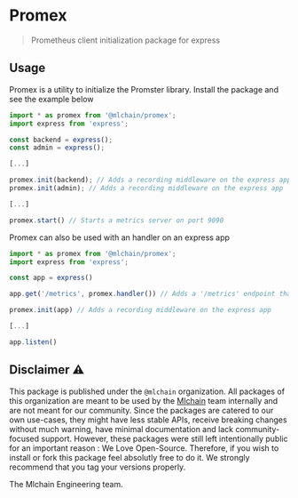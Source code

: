 # Promex

> Prometheus client initialization package for express

## Usage

Promex is a utility to initialize the Promster library. Install the package and see the example below

```ts
import * as promex from '@mlchain/promex';
import express from 'express';

const backend = express();
const admin = express();

[...]

promex.init(backend); // Adds a recording middleware on the express app
promex.init(admin); // Adds a recording middleware on the express app

[...]

promex.start() // Starts a metrics server on port 9090

```

Promex can also be used with an handler on an express app

```ts
import * as promex from '@mlchain/promex';
import express from 'express';

const app = express()

app.get('/metrics', promex.handler()) // Adds a '/metrics' endpoint that returns the Prometheus metrics

promex.init(app) // Adds a recording middleware on the express app

[...]

app.listen()
```

## Disclaimer ⚠️

This package is published under the `@mlchain` organization. All packages of this organization are meant to be used by the [Mlchain](https://github.com/mlchain/mlchain) team internally and are not meant for our community. Since the packages are catered to our own use-cases, they might have less stable APIs, receive breaking changes without much warning, have minimal documentation and lack community-focused support. However, these packages were still left intentionally public for an important reason : We Love Open-Source. Therefore, if you wish to install or fork this package feel absolutly free to do it. We strongly recommend that you tag your versions properly.

The Mlchain Engineering team.
